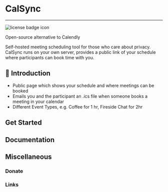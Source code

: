 <!-- todo: logo -->

# CalSync

----

<!-- todo: build, coverage, deps, paypal -->
![license badge icon](https://img.shields.io/apm/l/https://github.com/aleccool213/calsync-2)

Open-source alternative to Calendly

Self-hosted meeting scheduling tool for those who care about privacy. CalSync runs on your own server, provides a public link of your schedule where participants can book time with you.

<!-- todo: website, live demo, graphql playground -->

<!-- screenshot -->

## 👋 Introduction

* Public page which shows your schedule and where meetings can be booked
* Emails you and the participant an .ics file when someone books a meeting in your calendar
* Different Event Types, e.g. Coffee for 1 hr, Fireside Chat for 2hr


## Get Started

<!-- todo: add deployment options -->

## Documentation

<!-- todo: add -->

## Miscellaneous

### Donate

### Links



